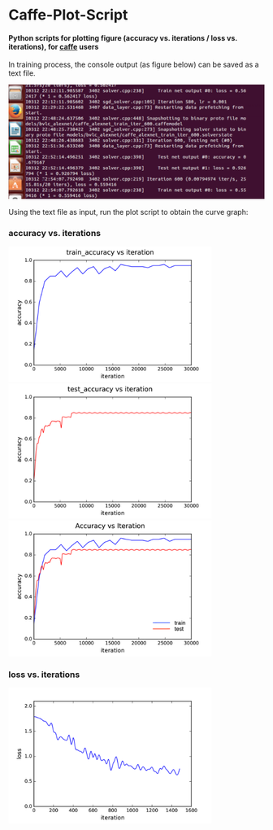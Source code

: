 # Caffe-Plot-Script

#### Python scripts for plotting figure (accuracy vs. iterations / loss vs. iterations), for [caffe](https://github.com/BVLC/caffe) users 

In training process, the console output (as figure below) can be saved as a text file.

<img src="https://github.com/yzhang559/Caffe-Plot-Script/blob/master/demo/sample.png" width="755">

Using the text file as input, run the plot script to obtain the curve graph:

### accuracy vs. iterations

<img src="https://github.com/yzhang559/Caffe-Plot-Script/blob/master/demo/ftrain_accuracy.png" width="400"> <img src="https://github.com/yzhang559/Caffe-Plot-Script/blob/master/demo/ftest_accuracy.png" width="400"> 
<img src="https://github.com/yzhang559/Caffe-Plot-Script/blob/master/demo/accuracy.png" width="400"> 

### loss vs. iterations
<img src="https://github.com/yzhang559/Caffe-Plot-Script/blob/master/demo/loss_it.png" width="400">  

